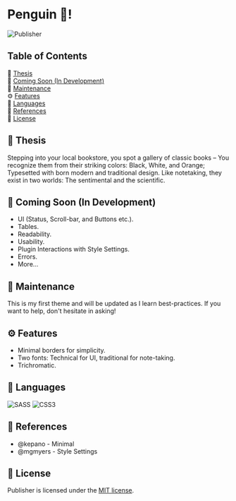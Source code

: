 # Penguin 🐧!

![Publisher](https://github.com/aidanastridge/Publisher/blob/master/src/publisher.png)

## Table of Contents
🐧 [Thesis](#Thesis) <br>
📰 [Coming Soon (In Development)](#Coming-Soon-In-Development) <br>
🔧 [Maintenance](#Maintenance) <br>
⚙️ [Features](#Features) <br>
📕 [Languages](#Languages) <br>
📗 [References](#References) <br>
📘 [License](#License)


## 🐧 Thesis
Stepping into your local bookstore, you spot a gallery of classic books – You recognize them from their striking colors: Black, White, and Orange; Typesetted with born modern and traditional design. Like notetaking, they exist in two worlds: The sentimental and the scientific.

## 📰 Coming Soon (In Development)
* UI (Status, Scroll-bar, and Buttons etc.).
* Tables.
* Readability.
* Usability. 
* Plugin Interactions with Style Settings.
* Errors.
* More...

## 🔧 Maintenance

This is my first theme and will be updated as I learn best-practices. If you want to help, don't hesitate in asking!  

## ⚙️ Features

* Minimal borders for simplicity.
* Two fonts: Technical for UI, traditional for note-taking.
* Trichromatic.

## 📕 Languages
![SASS](https://img.shields.io/badge/SASS-hotpink.svg?style=for-the-badge&logo=SASS&logoColor=white)
![CSS3](https://img.shields.io/badge/css3-%231572B6.svg?style=for-the-badge&logo=css3&logoColor=white)

## 📗 References

* @kepano - Minimal
* @mgmyers - Style Settings

## 📘 License

Publisher is licensed under the [MIT license](https://github.com/aidanastridge/Publisher/blob/master/LICENSE).

